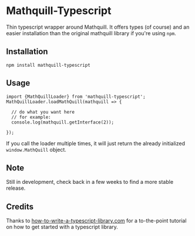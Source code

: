 # Mathquill-Typescript

Thin typescript wrapper around Mathquill. It
offers types (of course) and an easier installation
than the original mathquill library if you're
using `npm`.


## Installation

```
npm install mathquill-typescript
```

## Usage

```
import {MathQuillLoader} from 'mathquill-typescript';
MathQuillLoader.loadMathQuill(mathquill => {

  // do what you want here
  // for example:
  console.log(mathquill.getInterface(2));

});
```

If you call the loader multiple times, it will just return
the already initialized `window.MathQuill` object.

## Note

Still in development, check back in a few weeks to find
a more stable release.

## Credits

Thanks to [how-to-write-a-typescript-library.com](http://how-to-write-a-typescript-library.com)
for a to-the-point tutorial on how to get started with a typescript library.
